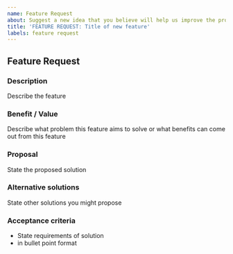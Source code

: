 ```yaml
---
name: Feature Request
about: Suggest a new idea that you believe will help us improve the project
title: 'FEATURE REQUEST: Title of new feature'
labels: feature request
---
```


## Feature Request

### Description

Describe the feature

### Benefit / Value

Describe what problem this feature aims to solve or what benefits can come out from this feature

### Proposal

State the proposed solution

### Alternative solutions

State other solutions you might propose

### Acceptance criteria

- State requirements of solution
- in bullet point format
